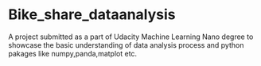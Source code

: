 # Bike_share_dataanalysis
A project submitted as a part of Udacity Machine Learning Nano degree to showcase the basic understanding of data analysis process and python pakages like numpy,panda,matplot etc.
